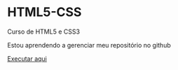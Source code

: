 # HTML5-CSS

Curso de HTML5 e CSS3

Estou aprendendo a gerenciar meu repositório no github

<a href="https://aysllanpereira.github.io/HTML5-CSS/exercícios1/projeto/index.html.html">Executar aqui</a>